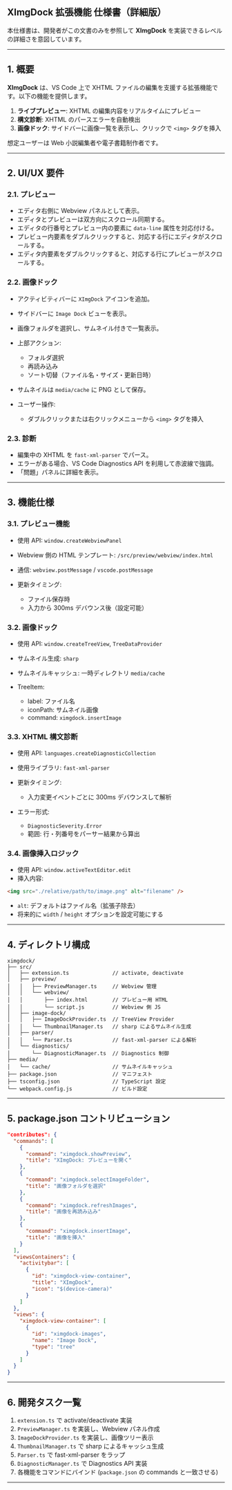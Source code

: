 ## XImgDock 拡張機能 仕様書（詳細版）

本仕様書は、開発者がこの文書のみを参照して **XImgDock** を実装できるレベルの詳細さを意図しています。

---

## 1. 概要

**XImgDock** は、VS Code 上で XHTML ファイルの編集を支援する拡張機能です。以下の機能を提供します。

1. **ライブプレビュー**: XHTML の編集内容をリアルタイムにプレビュー
2. **構文診断**: XHTML のパースエラーを自動検出
3. **画像ドック**: サイドバーに画像一覧を表示し、クリックで `<img>` タグを挿入

想定ユーザーは Web 小説編集者や電子書籍制作者です。

---

## 2. UI/UX 要件

### 2.1. プレビュー

* エディタ右側に Webview パネルとして表示。
* エディタとプレビューは双方向にスクロール同期する。
* エディタの行番号とプレビュー内の要素に `data-line` 属性を対応付ける。
* プレビュー内要素をダブルクリックすると、対応する行にエディタがスクロールする。
* エディタ内要素をダブルクリックすると、対応する行にプレビューがスクロールする。

### 2.2. 画像ドック

* アクティビティバーに `XImgDock` アイコンを追加。
* サイドバーに `Image Dock` ビューを表示。
* 画像フォルダを選択し、サムネイル付きで一覧表示。
* 上部アクション:

  * フォルダ選択
  * 再読み込み
  * ソート切替（ファイル名・サイズ・更新日時）
* サムネイルは `media/cache` に PNG として保存。
* ユーザー操作:

  * ダブルクリックまたは右クリックメニューから `<img>` タグを挿入

### 2.3. 診断

* 編集中の XHTML を `fast-xml-parser` でパース。
* エラーがある場合、VS Code Diagnostics API を利用して赤波線で強調。
* 「問題」パネルに詳細を表示。

---

## 3. 機能仕様

### 3.1. プレビュー機能

* 使用 API: `window.createWebviewPanel`
* Webview 側の HTML テンプレート: `/src/preview/webview/index.html`
* 通信: `webview.postMessage` / `vscode.postMessage`
* 更新タイミング:

  * ファイル保存時
  * 入力から 300ms デバウンス後（設定可能）

### 3.2. 画像ドック

* 使用 API: `window.createTreeView`, `TreeDataProvider`
* サムネイル生成: `sharp`
* サムネイルキャッシュ: 一時ディレクトリ `media/cache`
* TreeItem:

  * label: ファイル名
  * iconPath: サムネイル画像
  * command: `ximgdock.insertImage`

### 3.3. XHTML 構文診断

* 使用 API: `languages.createDiagnosticCollection`
* 使用ライブラリ: `fast-xml-parser`
* 更新タイミング:

  * 入力変更イベントごとに 300ms デバウンスして解析
* エラー形式:

  * `DiagnosticSeverity.Error`
  * 範囲: 行・列番号をパーサー結果から算出

### 3.4. 画像挿入ロジック

* 使用 API: `window.activeTextEditor.edit`
* 挿入内容:

```html
<img src="./relative/path/to/image.png" alt="filename" />
```

* `alt`: デフォルトはファイル名（拡張子除去）
* 将来的に `width` / `height` オプションを設定可能にする

---

## 4. ディレクトリ構成

```
ximgdock/
├── src/
│   ├── extension.ts              // activate, deactivate
│   ├── preview/
│   │   ├── PreviewManager.ts     // Webview 管理
│   │   └── webview/
│   │       ├── index.html        // プレビュー用 HTML
│   │       └── script.js         // Webview 側 JS
│   ├── image-dock/
│   │   ├── ImageDockProvider.ts  // TreeView Provider
│   │   └── ThumbnailManager.ts   // sharp によるサムネイル生成
│   ├── parser/
│   │   └── Parser.ts             // fast-xml-parser による解析
│   └── diagnostics/
│       └── DiagnosticManager.ts  // Diagnostics 制御
├── media/
│   └── cache/                    // サムネイルキャッシュ
├── package.json                  // マニフェスト
├── tsconfig.json                 // TypeScript 設定
└── webpack.config.js             // ビルド設定
```

---

## 5. package.json コントリビューション

```json
"contributes": {
  "commands": [
    {
      "command": "ximgdock.showPreview",
      "title": "XImgDock: プレビューを開く"
    },
    {
      "command": "ximgdock.selectImageFolder",
      "title": "画像フォルダを選択"
    },
    {
      "command": "ximgdock.refreshImages",
      "title": "画像を再読み込み"
    },
    {
      "command": "ximgdock.insertImage",
      "title": "画像を挿入"
    }
  ],
  "viewsContainers": {
    "activitybar": [
      {
        "id": "ximgdock-view-container",
        "title": "XImgDock",
        "icon": "$(device-camera)"
      }
    ]
  },
  "views": {
    "ximgdock-view-container": [
      {
        "id": "ximgdock-images",
        "name": "Image Dock",
        "type": "tree"
      }
    ]
  }
}
```

---

## 6. 開発タスク一覧

1. `extension.ts` で activate/deactivate 実装
2. `PreviewManager.ts` を実装し、Webview パネル作成
3. `ImageDockProvider.ts` を実装し、画像ツリー表示
4. `ThumbnailManager.ts` で sharp によるキャッシュ生成
5. `Parser.ts` で fast-xml-parser をラップ
6. `DiagnosticManager.ts` で Diagnostics API 実装
7. 各機能をコマンドにバインド (`package.json` の commands と一致させる)

---

